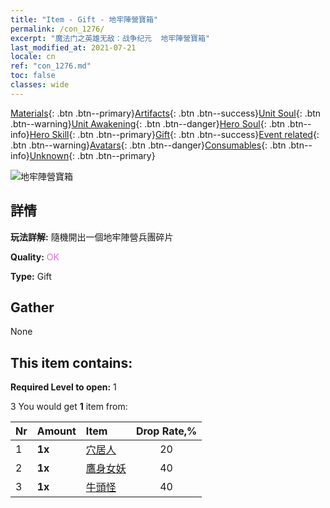 ```yaml
---
title: "Item - Gift - 地牢陣營寶箱"
permalink: /con_1276/
excerpt: "魔法门之英雄无敌：战争纪元  地牢陣營寶箱"
last_modified_at: 2021-07-21
locale: cn
ref: "con_1276.md"
toc: false
classes: wide
---
```

 [Materials](/ItemsCN/){: .btn .btn--primary}[Artifacts](/ItemsCN/Artifacts/){: .btn .btn--success}[Unit Soul](/ItemsCN/UnitSoul/){: .btn .btn--warning}[Unit Awakening](/ItemsCN/UnitAwakening/){: .btn .btn--danger}[Hero Soul](/ItemsCN/HeroSoul/){: .btn .btn--info}[Hero Skill](/ItemsCN/HeroSkill/){: .btn .btn--primary}[Gift](/ItemsCN/Gift/){: .btn .btn--success}[Event related](/ItemsCN/Events/){: .btn .btn--warning}[Avatars](/ItemsCN/Avatars/){: .btn .btn--danger}[Consumables](/ItemsCN/Consumables/){: .btn .btn--info}[Unknown](/ItemsCN/Unknown/){: .btn .btn--primary}

 ![地牢陣營寶箱](/images/t/i_904008.png)

## 詳情
 **玩法詳解:** 隨機開出一個地牢陣營兵團碎片

 **Quality:** <span style="color: #DA70D6">OK</span>

 **Type:** Gift

## Gather

  None

## This item contains:

 **Required Level to open:** 1

 3 You would get **1** item  from:

  | Nr | Amount |     Item    | Drop Rate,% |
  |:---|:-------|:------------|:---------:|
  | 1 |  **1x** | [穴居人](/cn/Items/unt_244/) | 20 | 
  | 2 |  **1x** | [鷹身女妖](/cn/Items/unt_245/) | 40 | 
  | 3 |  **1x** | [牛頭怪](/cn/Items/unt_248/) | 40 | 
